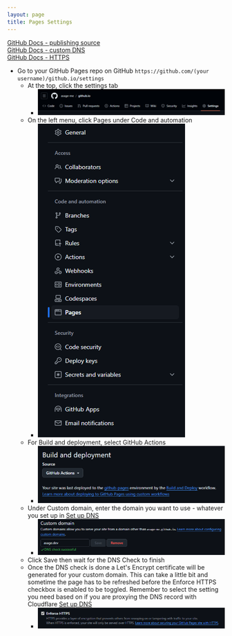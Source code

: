```yaml
---
layout: page
title: Pages Settings
---
```


[GitHub Docs - publishing source](https://docs.github.com/en/pages/getting-started-with-github-pages/configuring-a-publishing-source-for-your-github-pages-site)  
[GitHub Docs - custom DNS](https://docs.github.com/en/pages/configuring-a-custom-domain-for-your-github-pages-site/about-custom-domains-and-github-pages)  
[GitHub Docs - HTTPS](https://docs.github.com/en/pages/getting-started-with-github-pages/securing-your-github-pages-site-with-https)

- Go to your GitHub Pages repo on GitHub `https://github.com/(your username)/github.io/settings`
   - At the top, click the settings tab
     - ![Settings](/assets/img/github/pages/pages-settings.png)
   - On the left menu, click Pages under Code and automation
     - ![Pages](/assets/img/github/pages/pages.png)
   - For Build and deployment, select GitHub Actions
     - ![Build and deployment](/assets/img/github/pages/build-and-deployment.png)
   - Under Custom domain, enter the domain you want to use - whatever you set up in [Set up DNS](/pages/github/pages/set-up-dns)
     - ![Custom domain](/assets/img/github/pages/custom-domain.png)
   - Click Save then wait for the DNS Check to finish
   - Once the DNS check is done a Let's Encrypt certificate will be generated for your custom domain.  This can take a little bit and sometime the page has to be refreshed before the Enforce HTTPS checkbox is enabled to be toggled.  Remember to select the setting you need based on if you are proxying the DNS record with Cloudflare [Set up DNS](/pages/github/pages/set-up-dns)
     - ![Enforce HTTPS](/assets/img/github/pages/enforce-https.png)
